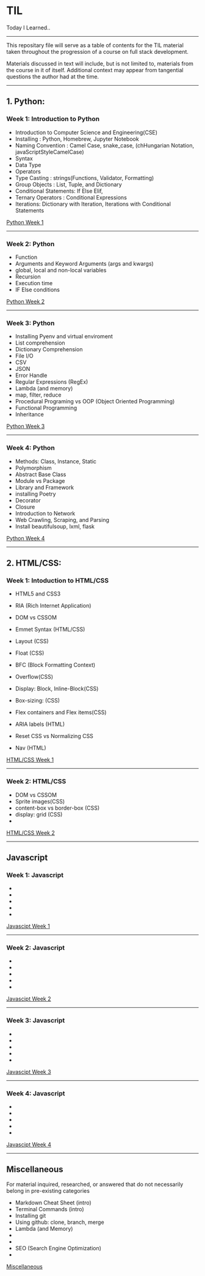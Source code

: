 # TIL
Today I Learned..

--------------------------------
This repositary file will serve as a table of contents for the TIL material taken throughout the progression of a course on full stack development.

Materials discussed in text will include, but is not limited to, materials from the course in it of itself. Additional context may appear from tangential questions the author had at the time.

--------------------------------

## 1. Python: 


### Week 1: Introduction to Python

- Introduction to Computer Science and Engineering(CSE)
- Installing : Python, Homebrew, Jupyter Notebook
- Naming Convention : Camel Case, snake_case, (chHungarian Notation, javaScriptStyleCamelCase)
- Syntax
- Data Type 
- Operators
- Type Casting : strings(Functions, Validator, Formatting)
- Group Objects : List, Tuple, and Dictionary
- Conditional Statements: If Else Elif, 
- Ternary Operators : Conditional Expressions
- Iterations: Dictionary with Iteration, Iterations with Conditional Statements

[Python Week 1](https://github.com/downside154/TIL/Python/week01.md)

--------------------------------
### Week 2: Python

- Function 
- Arguments and Keyword Arguments (args and kwargs)
- global, local and non-local variables
- Recursion
- Execution time
- IF Else conditions


[Python Week 2](https://github.com/downside154/TIL/Python/week02.md)

--------------------------------
### Week 3: Python

- Installing Pyenv and virtual enviroment
- List comprehension
- Dictionary Comprehension
- File I/O
- CSV
- JSON
- Error Handle
- Regular Expressions (RegEx)
- Lambda (and memory)
- map, filter, reduce
- Procedural Programing vs OOP (Object Oriented Programming)
- Functional Programming
- Inheritance


[Python Week 3](https://github.com/downside154/TIL/Python/week03.md)

--------------------------------
### Week 4: Python

- Methods: Class, Instance, Static
- Polymorphism
- Abstract Base Class
- Module vs Package
- Library and Framework
- installing Poetry
- Decorator
- Closure
- Introduction to Network
- Web Crawling, Scraping, and Parsing
- Install beautifulsoup, lxml, flask


[Python Week 4 ](https://github.com/downside154/TIL/Python/week04.md)

--------------------------------

## 2.  HTML/CSS: 


### Week 1: Intoduction to HTML/CSS

- HTML5 and CSS3 
- RIA (Rich Internet Application)
- DOM vs CSSOM
- Emmet Syntax (HTML/CSS)
- Layout (CSS)

- Float (CSS)
- BFC (Block Formatting Context)
- Overflow(CSS)
- Display: Block, Inline-Block(CSS)
- Box-sizing: (CSS)
- Flex containers and Flex items(CSS)
- ARIA labels (HTML)
- Reset CSS vs Normalizing CSS
- Nav (HTML)


[HTML/CSS Week 1 ](https://github.com/downside154/TIL/HtmlCss/week01.md)

--------------------------------
### Week 2: HTML/CSS

- DOM vs CSSOM
- Sprite images(CSS)
- content-box vs border-box (CSS)
- display: grid (CSS)
- 

[HTML/CSS Week 2 ](https://github.com/downside154/TIL/HtmlCss/week02.md)

--------------------------------

## Javascript


### Week 1: Javascript

- 
- 
- 
- 
- 

[Javascipt Week 1 ](https://github.com/downside154/TIL/JS/week01.md)

--------------------------------
### Week 2: Javascript

- 
- 
- 
- 
- 

[Javascipt Week 2 ](https://github.com/downside154/TIL/JS/week02.md)

--------------------------------
### Week 3: Javascript

- 
- 
- 
- 
- 

[Javascipt Week 3 ](https://github.com/downside154/TIL/JS/week03.md)

--------------------------------
### Week 4: Javascript

- 
- 
- 
- 
- 

[Javascipt Week 4 ](https://github.com/downside154/TIL/JS/week04.md)

--------------------------------


## Miscellaneous

For material inquired, researched, or answered that do not necessarily belong in pre-existing categories

- Markdown Cheat Sheet (intro)
- Terminal Commands (intro)
- Installing git
- Using github: clone, branch, merge 
- Lambda (and Memory)
- 
- 
- SEO (Search Engine Optimization)
- 

[Miscellaneous ](https://github.com/downside154/TIL/Misc/readme.md)